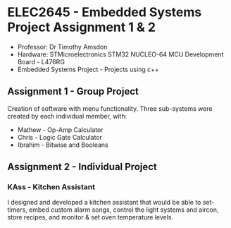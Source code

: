 # ELEC2645 - Embedded Systems Project Assignment 1 & 2
- Professor: Dr Timothy Amsdon
- Hardware: STMicroelectronics STM32 NUCLEO-64 MCU Development Board - L476RG
- Embedded Systems Project - Projects using c++

## Assignment 1 - Group Project 
Creation of software with menu functionality. Three sub-systems were created by each individual member, with:
- Mathew - Op-Amp Calculator
- Chris - Logic Gate Calculator
-  Ibrahim - Bitwise and Booleans

## Assignment 2 - Individual Project
### KAss - Kitchen Assistant
I designed and developed a kitchen assistant that would be able to set-timers, embed custom alarm songs, control the light systems and aircon, store recipes, and monitor & set oven temperature levels. 
